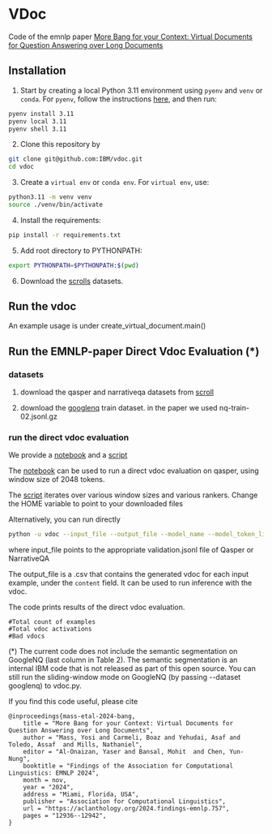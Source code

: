 # VDoc
Code of the emnlp paper [More Bang for your Context: Virtual Documents for Question Answering over Long Documents](https://aclanthology.org/2024.findings-emnlp.757/)


## Installation
1. Start by creating a local Python 3.11 environment using `pyenv` and `venv` or `conda`.  For `pyenv`, follow the instructions [here](https://github.com/pyenv/pyenv?tab=readme-ov-file#getting-pyenv), and then run: 

```bash
pyenv install 3.11
pyenv local 3.11
pyenv shell 3.11
```

2. Clone this repository by 
```bash
git clone git@github.com:IBM/vdoc.git
cd vdoc
```

3. Create a `virtual env` or `conda env`. For `virtual env`, use:

```bash
python3.11 -m venv venv
source ./venv/bin/activate
```

4. Install the requirements:
```bash
pip install -r requirements.txt
```

5. Add root directory to PYTHONPATH:
```bash
export PYTHONPATH=$PYTHONPATH:$(pwd)
```

6. Download the [scrolls](https://www.scrolls-benchmark.com/tasks) datasets.

## Run the vdoc 

An example usage is under create_virtual_document.main()

## Run the EMNLP-paper Direct Vdoc Evaluation (*)

### datasets ###
1. download the qasper and narrativeqa datasets from [scroll](https://www.scrolls-benchmark.com/tasks) 

2. download the [googlenq](https://ai.google.com/research/NaturalQuestions/download) train dataset.
in the paper we used nq-train-02.jsonl.gz

### run the direct vdoc evaluation ###

We provide a [notebook](vdoc_on_scrolls.ipynb) and a [script](./scripts/run_all_direct_vdoc.sh)

The [notebook](vdoc_on_scrolls.ipynb) can be used to run a direct vdoc evaluation on qasper, using
window size of 2048 tokens. 

The [script](./scripts/run_all_direct_vdoc.sh) iterates over various window sizes and various rankers. Change the HOME variable to point to your downloaded files 

Alternatively, you can run directly 
```bash
python -u vdoc --input_file --output_file --model_name --model_token_limit --max_new_tokens --passage_len --order
```

where input_file points to the appropriate validation.jsonl file of Qasper or NarrativeQA

The output_file is a .csv that contains the generated vdoc for each input example, under the `content` field. It can be used to run inference with the vdoc.

The code prints results of the direct vdoc evaluation.

```
#Total count of examples
#Total vdoc activations
#Bad vdocs 
```

(*) The current code does not include the semantic segmentation on GoogleNQ (last column in Table 2). The semantic segmentation is an internal IBM code that is not released as part of this open source.
You can still run the sliding-window mode on GoogleNQ (by passing --dataset googlenq) to vdoc.py.

If you find this code useful, please cite 

```
@inproceedings{mass-etal-2024-bang,
    title = "More Bang for your Context: Virtual Documents for Question Answering over Long Documents",
    author = "Mass, Yosi and Carmeli, Boaz and Yehudai, Asaf and Toledo, Assaf  and Mills, Nathaniel",
    editor = "Al-Onaizan, Yaser and Bansal, Mohit  and Chen, Yun-Nung",
    booktitle = "Findings of the Association for Computational Linguistics: EMNLP 2024",
    month = nov,
    year = "2024",
    address = "Miami, Florida, USA",
    publisher = "Association for Computational Linguistics",
    url = "https://aclanthology.org/2024.findings-emnlp.757",
    pages = "12936--12942",
}
```